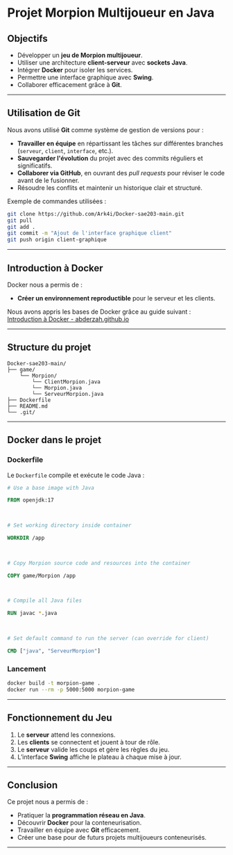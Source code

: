 

#  Projet Morpion Multijoueur en Java

##  Objectifs

- Développer un **jeu de Morpion multijoueur**.
- Utiliser une architecture **client-serveur** avec **sockets Java**.
- Intégrer **Docker** pour isoler les services.
- Permettre une interface graphique avec **Swing**.
- Collaborer efficacement grâce à **Git**.

---

##  Utilisation de Git

Nous avons utilisé **Git** comme système de gestion de versions pour :

- **Travailler en équipe** en répartissant les tâches sur différentes branches (`serveur`, `client`, `interface`, etc.).
- **Sauvegarder l'évolution** du projet avec des commits réguliers et significatifs.
- **Collaborer via GitHub**, en ouvrant des *pull requests* pour réviser le code avant de le fusionner.
- Résoudre les conflits et maintenir un historique clair et structuré.

Exemple de commandes utilisées :
```bash
git clone https://github.com/Ark4i/Docker-sae203-main.git
git pull
git add .
git commit -m "Ajout de l'interface graphique client"
git push origin client-graphique
```

---

##  Introduction à Docker

Docker nous a permis de :

- **Créer un environnement reproductible** pour le serveur et les clients.

Nous avons appris les bases de Docker grâce au guide suivant :
 [Introduction à Docker - abderzah.github.io](https://abderzah.github.io/introduction-docker/)

---

##  Structure du projet

```
Docker-sae203-main/
├── game/
    └── Morpion/
	    └── ClientMorpion.java
	    └── Morpion.java
	    └── ServeurMorpion.java
├── Dockerfile
├── README.md
└── .git/
```

---

## Docker dans le projet

###  Dockerfile

Le `Dockerfile` compile et exécute le code Java :
```Dockerfile
# Use a base image with Java

FROM openjdk:17

  

# Set working directory inside container

WORKDIR /app

  

# Copy Morpion source code and resources into the container

COPY game/Morpion /app

  

# Compile all Java files

RUN javac *.java

  

# Set default command to run the server (can override for client)

CMD ["java", "ServeurMorpion"]
```

###  Lancement

```bash
docker build -t morpion-game . 
docker run --rm -p 5000:5000 morpion-game
```

---

##  Fonctionnement du Jeu

1. Le **serveur** attend les connexions.
2. Les **clients** se connectent et jouent à tour de rôle.
3. Le **serveur** valide les coups et gère les règles du jeu.
4. L’interface **Swing** affiche le plateau à chaque mise à jour.

---

##  Conclusion

Ce projet nous a permis de :

- Pratiquer la **programmation réseau en Java**.
- Découvrir **Docker** pour la conteneurisation.
- Travailler en équipe avec **Git** efficacement.
- Créer une base pour de futurs projets multijoueurs conteneurisés.

---

